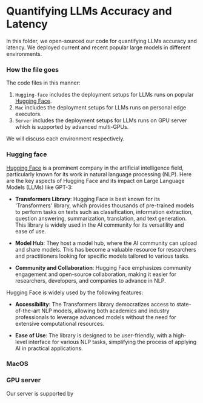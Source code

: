 <!--
 * @Author: Garrick
 * @LastEditTime: 2023-12-10 13:04:42
 * @FilePath: /ecem202a_project_23fall/software/README.md
 * zhuohaol@ucla.edu
 * Copyright (c) 2023 by Zhuohao Li, All Rights Reserved.
-->

# Quantifying LLMs Accuracy and Latency

In this folder, we open-sourced our code for quantifying LLMs accuracy and latency. We deployed current and recent popular large models in different environments.

### How the file goes

The code files in this manner:

1. `Hugging-face` includes the deployment setups for LLMs runs on popular [Hugging Face](https://huggingface.co/).
2. `Mac` includes the deployment setups for LLMs runs on personal edge executors.
3. `Server` includes the deployment setups for LLMs runs on GPU server which is supported by advanced multi-GPUs.

We will discuss each environment respectively.

### Hugging face

[Hugging Face](https://huggingface.co/) is a prominent company in the artificial intelligence field, particularly known for its work in natural language processing (NLP). Here are the key aspects of Hugging Face and its impact on Large Language Models (LLMs) like GPT-3:

- **Transformers Library**: Hugging Face is best known for its 'Transformers' library, which provides thousands of pre-trained models to perform tasks on texts such as classification, information extraction, question answering, summarization, translation, and text generation. This library is widely used in the AI community for its versatility and ease of use.

- **Model Hub**: They host a model hub, where the AI community can upload and share models. This has become a valuable resource for researchers and practitioners looking for specific models tailored to various tasks.

- **Community and Collaboration**: Hugging Face emphasizes community engagement and open-source collaboration, making it easier for researchers, developers, and companies to advance in NLP.

Hugging Face is widely used by the following features:

- **Accessibility**: The Transformers library democratizes access to state-of-the-art NLP models, allowing both academics and industry professionals to leverage advanced models without the need for extensive computational resources.

- **Ease of Use**: The library is designed to be user-friendly, with a high-level interface for various NLP tasks, simplifying the process of applying AI in practical applications.

### MacOS

### GPU server

Our server is supported by
